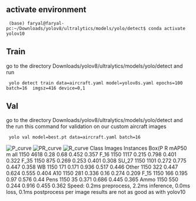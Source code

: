 ## activate environment 
`
(base) faryal@faryal-pc:~/Downloads/yolov8/ultralytics/models/yolo/detect$ conda activate yolov10`

## Train
go to the directory Downloads/yolov8/ultralytics/models/yolo/detect and run


` yolo detect train data=aircraft.yaml model=yolov8s.yaml epochs=100  batch=16  imgsz=416 device=0,1`

## Val
go to the directory Downloads/yolov8/ultralytics/models/yolo/detect and the run this command for validation on our custom aircraft images 


` yolo val model=best.pt data=aircraft.yaml batch=16`

![P_curve](https://github.com/user-attachments/assets/7584c57b-d0c3-488c-a2e8-b03fab663cd1)
![PR_curve](https://github.com/user-attachments/assets/51556639-2c00-4e9b-b096-06e1a94fae6d)
![R_curve](https://github.com/user-attachments/assets/63403d2b-23f3-49b9-b592-f29c4fce3019)
              Class     Images  Instances      Box(P          R      mAP50  m
                   all       1150       4618       0.28       0.68      0.452      0.357
                  F_16       1150       1117      0.215      0.798      0.401      0.322
                  F_35       1150        875      0.269      0.253      0.401      0.308
                 SU_27       1150       1101      0.272      0.775      0.447      0.358
                    WB       1150        171      0.171      0.936      0.517      0.446
                 Other       1150        322      0.447      0.624      0.555      0.404
                   A10       1150        281      0.336       0.16      0.274      0.209
                  F_15       1150        166      0.195       0.97      0.576       0.44
                  Pens       1150         35      0.371      0.686      0.445      0.365
                  Ammo       1150        550      0.244      0.916      0.455      0.362
Speed: 0.2ms preprocess, 2.2ms inference, 0.0ms loss, 0.1ms postprocess per image
results are not as good as with yolov10
